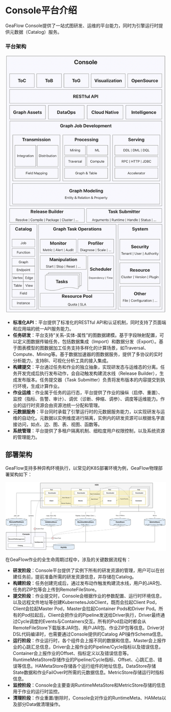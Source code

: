 # Console平台介绍

GeaFlow Console提供了一站式图研发、运维的平台能力，同时为引擎运行时提供元数据（Catalog）服务。

### 平台架构

![console_arch](../../static/img/console_arch.png)

* **标准化API**：平台提供了标准化的RESTful API和认证机制，同时支持了页面端和应用端的统一API服务能力。
* **任务研发**：平台支持“关系-实体-属性”的图数据建模。基于字段映射配置，可以定义图数据传输任务，包括数据集成（Import）和数据分发（Export）。基于图表模型的图数据加工任务支持多样化的计算场景，如Traversal、Compute、Mining等。基于数据加速器的图数据服务，提供了多协议的实时分析能力，支持BI、可视化分析工具的接入集成。
* **构建提交**：平台通过任务和作业的独立抽象，实现研发态与运维态的分离。任务开发完成后执行发布动作，会自动触发构建流水线（Release Builder），生成发布版本。任务提交器（Task Submitter）负责将发布版本的内容提交到执行环境，生成计算作业。
* **作业运维**：作业属于任务的运行态，平台提供了作业的操纵（启停、重置）、监控（指标、告警、审计）、调优（诊断、伸缩、调参）、调度等运维能力。作业的运行时资源会由资源池统一分配和管理。
* **元数据服务**：平台同时承载了引擎运行时的元数据服务能力，以实现研发与运维的自动化。元数据以实例维度进行隔离，实例内的研发资源可以根据名字直接访问，如点、边、图、表、视图、函数等。
* **系统管理**：平台提供了多租户隔离机制、细粒度用户权限控制，以及系统资源的管理能力。

## 部署架构

GeaFlow支持多种异构环境执行，以常见的K8S部署环境为例，GeaFlow物理部署架构如下：

![deploy_arch](../../static/img/deploy_arch.png)

在GeaFlow作业的全生命周期过程中，涉及的关键数据流程有：

* **研发阶段**：Console平台提供了实例下所有的研发资源的管理，用户可以在创建任务前，提前准备所需的研发资源信息，并存储在Catalog。
* **构建阶段**：任务创建完成后，通过发布动作触发构建流水线，用户的JAR包、任务的ZIP包等会上传到RemoteFileStore。
* **提交阶段**：作业提交时，Console会根据作业的参数配置、运行时环境信息，以及远程文件地址等创建KubernetesJobClient，既而会拉起Client Pod，Client会拉起Master Pod，Master会拉起Container Pods和Driver Pod。所有的Pod拉起后，Client会把作业的Pipeline发送给Driver执行，Driver最终通过Cycle调度的Events与Containers交互。所有的Pod启动时都会从RemoteFileStore下载版本JAR包、用户JAR包、作业ZIP包等信息。Driver对DSL代码编译时，也需要通过Console提供的Catalog API操作Schema信息。
* **运行阶段**：作业运行时，各个组件会上报不同的数据和信息。Master会上报作业的心跳汇总信息，Driver会上报作业的Pipeline/Cycle指标以及错误信息，Container会上报作业的Offset、指标定义以及错误信息等。RuntimeMetaStore存储作业的Pipeline/Cycle指标、Offset、心跳汇总、错误等信息。HAMetaStore存储各个运行组件的地址信息。DataStore存储State数据和作业FailOver时所需的元数据信息。MetricStore存储运行时指标信息。
* **监控阶段**：Console会主要查询RuntimeMetaStore和MetricStore存储的信息用于作业的运行时监控。
* **清理阶段**：作业重置/删除时，Console会对作业的RuntimeMeta、HAMeta以及部分Data做清理操作。
